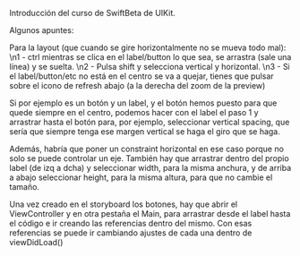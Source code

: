 Introducción del curso de SwiftBeta de UIKit.

Algunos apuntes:

Para la layout (que cuando se gire horizontalmente no se mueva todo mal): 
\n1 - ctrl mientras se clica en el label/button lo que sea, se arrastra (sale una línea) y se suelta. 
\n2 - Pulsa shift y selecciona vertical y horizontal. 
\n3 - Si el label/button/etc no está en el centro se va a quejar, tienes que pulsar sobre el icono de refresh 
abajo (a la derecha del zoom de la preview)

Si por ejemplo es un botón y un label, y el botón hemos puesto para que quede siempre en el centro, podemos 
hacer con el label el paso 1 y arrastrar hasta el botón para, por ejemplo, seleccionar vertical spacing, 
que sería que siempre tenga ese margen vertical se haga el giro que se haga.

Además, habría que poner un constraint horizontal en ese caso porque no solo se puede controlar un eje.
También hay que arrastrar dentro del propio label (de izq a dcha) y seleccionar width, para la misma anchura, 
y de arriba a abajo seleccionar height, para la misma altura, para que no cambie el tamaño.

Una vez creado en el storyboard los botones, hay que abrir el ViewController y en otra pestaña el Main, para 
arrastrar desde el label hasta el código e ir creando las referencias dentro del mismo.
Con esas referencias se puede ir cambiando ajustes de cada una dentro de viewDidLoad()
